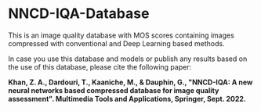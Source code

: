# NNCD-IQA-Database

This is an image quality database with MOS scores containing images compressed with conventional and Deep Learning based methods.

In case you use this database and models or publish any results based on the use of this database, please cite the following paper:

**Khan, Z. A., Dardouri, T., Kaaniche, M., & Dauphin, G., "NNCD-IQA: A new neural networks based compressed database for image quality assessment". Multimedia Tools and Applications, Springer, Sept. 2022.**
